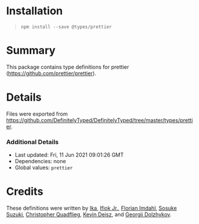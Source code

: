 Installation
============

> `npm install --save @types/prettier`

Summary
=======

This package contains type definitions for prettier (https://github.com/prettier/prettier).

Details
=======

Files were exported from https://github.com/DefinitelyTyped/DefinitelyTyped/tree/master/types/prettier.

### Additional Details

-   Last updated: Fri, 11 Jun 2021 09:01:26 GMT
-   Dependencies: none
-   Global values: `prettier`

Credits
=======

These definitions were written by [Ika](https://github.com/ikatyang), [Ifiok Jr.](https://github.com/ifiokjr), [Florian Imdahl](https://github.com/ffflorian), [Sosuke Suzuki](https://github.com/sosukesuzuki), [Christopher Quadflieg](https://github.com/Shinigami92), [Kevin Deisz](https://github.com/kddeisz), and [Georgii Dolzhykov](https://github.com/thorn0).
